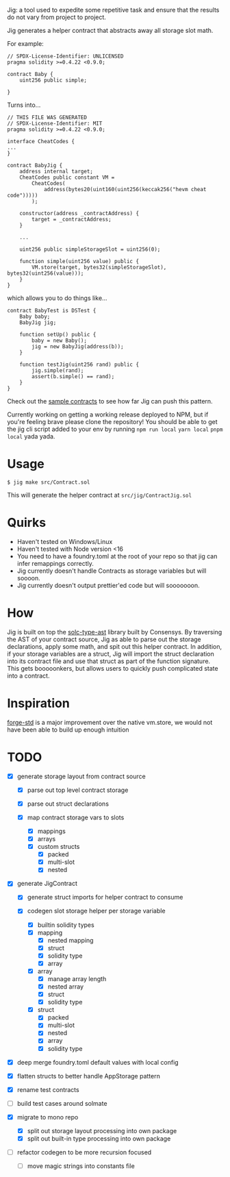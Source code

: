 Jig: a tool used to expedite some repetitive task and ensure that the results do not vary from project to project.

Jig generates a helper contract that abstracts away all storage slot math.

For example:

```
// SPDX-License-Identifier: UNLICENSED
pragma solidity >=0.4.22 <0.9.0;

contract Baby {
    uint256 public simple;
    
}
```

Turns into...

```
// THIS FILE WAS GENERATED
// SPDX-License-Identifier: MIT
pragma solidity >=0.4.22 <0.9.0;

interface CheatCodes {
...
}

contract BabyJig {
    address internal target;
    CheatCodes public constant VM =
        CheatCodes(
            address(bytes20(uint160(uint256(keccak256("hevm cheat code")))))
        );

    constructor(address _contractAddress) {
        target = _contractAddress;
    }

    ...
    
    uint256 public simpleStorageSlot = uint256(0);

    function simple(uint256 value) public {
        VM.store(target, bytes32(simpleStorageSlot), bytes32(uint256(value)));
    }
}
```


which allows you to do things like...

```
contract BabyTest is DSTest {
    Baby baby;
    BabyJig jig;

    function setUp() public {
        baby = new Baby();
        jig = new BabyJig(address(b));
    }

    function testJig(uint256 rand) public {
        jig.simple(rand);
        assert(b.simple() == rand);
    }
}
```

Check out the [sample contracts](https://github.com/Bind/forge-fixtures/tree/main/contracts) to see how far Jig can push this pattern.  


Currently working on getting a working release deployed to NPM, but if you're feeling brave please clone the repository! You should be able to get the jig cli script added to your env by running `npm run local` `yarn local` `pnpm local` yada yada.

# Usage

`$ jig make src/Contract.sol`

This will generate the helper contract at `src/jig/ContractJig.sol`


# Quirks

- Haven't tested on Windows/Linux
- Haven't tested with Node version <16
- You need to have a foundry.toml at the root of your repo so that jig can infer remappings correctly.
- Jig currently doesn't handle Contracts as storage variables but will soooon. 
- Jig currently doesn't output prettier'ed code but will sooooooon.

# How
Jig is built on top the [solc-type-ast](https://github.com/ConsenSys/solc-typed-ast) library built by Consensys. By traversing the AST of your contract source, Jig as able to parse out the storage declarations, apply some math, and spit out this helper contract. In addition, if your storage variables are a struct, Jig will import the struct declaration into its contract file and use that struct as part of the function signature. This gets booooonkers, but allows users to quickly push complicated state into a contract. 


# Inspiration

[forge-std](https://github.com/brockelmore/forge-std) is a major improvement over the native vm.store, we would not have been able to build up enough intuition 

# TODO

- [x] generate storage layout from contract source

  - [x] parse out top level contract storage
  - [x] parse out struct declarations
  - [x] map contract storage vars to slots

    - [x] mappings
    - [x] arrays
    - [x] custom structs
      - [x] packed
      - [x] multi-slot
      - [x] nested

- [x] generate JigContract

  - [x] generate struct imports for helper contract to consume
  - [x] codegen slot storage helper per storage variable

    - [x] builtin solidity types
    - [x] mapping
      - [x] nested mapping
      - [x] struct
      - [x] solidity type
      - [x] array
    - [x] array
      - [x] manage array length
      - [x] nested array
      - [x] struct
      - [x] solidity type
    - [x] struct
      - [x] packed
      - [x] multi-slot
      - [x] nested
      - [x] array
      - [x] solidity type

- [x] deep merge foundry.toml default values with local config
- [x] flatten structs to better handle AppStorage pattern
- [x] rename test contracts
- [ ] build test cases around solmate

- [x] migrate to mono repo
  - [x] split out storage layout processing into own package
  - [x] split out built-in type processing into own package
- [ ] refactor codegen to be more recursion focused
  - [ ] move magic strings into constants file


